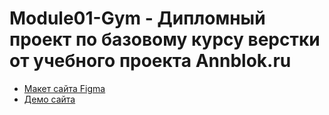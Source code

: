 # Module01-Gym - Дипломный проект по базовому курсу верстки от учебного проекта Annblok.ru
* [Макет сайта Figma](https://www.figma.com/file/mBDMudZtmM2Id7PzkUoZSa/%D0%94%D0%B8%D0%BF%D0%BB%D0%BE%D0%BC%D0%BD%D1%8B%D0%B9-%D0%BC%D0%B0%D0%BA%D0%B5%D1%82-(%D0%9C%D0%BE%D1%8F-%D0%BA%D0%BE%D0%BF%D0%B8%D1%8F)?type=design&node-id=0%3A1&t=I5wxn6Bss58cXCnH-1)
* [Демо сайта](https://github.com/MelmanArtem/Module01-Gym)